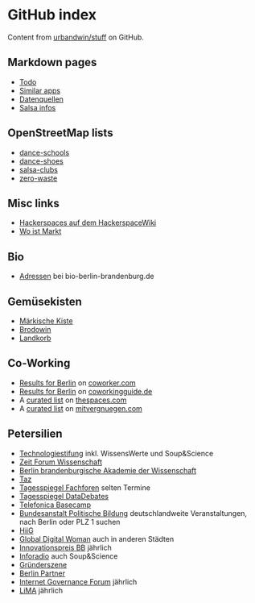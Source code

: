 # GitHub index

Content from [urbandwin/stuff](https://github.com/urbandwin/stuff)
on GitHub.

## Markdown pages

* [Todo](/todo)
* [Similar apps](/similar-apps)
* [Datenquellen](/datenquellen)
* [Salsa infos](/salsa-infos)

## OpenStreetMap lists

* [dance-schools](/stuff/dance-schools)
* [dance-shoes](/stuff/dance-shoes)
* [salsa-clubs](/stuff/salsa-clubs)
* [zero-waste](/stuff/zero-waste)

## Misc links
* [Hackerspaces auf dem HackerspaceWiki](https://wiki.hackerspaces.org/Berlin)
* [Wo ist Markt](https://wo-ist-markt.de/#berlin)

## Bio
* [Adressen](https://www.bio-berlin-brandenburg.de/bio-adressen-online/) bei bio-berlin-brandenburg.de

## Gemüsekisten
* [Märkische Kiste](https://www.maerkischekiste.de)
* [Brodowin](https://www.brodowin.de)
* [Landkorb](https://www.landkorb.de/)

## Co-Working
* [Results for Berlin](https://www.coworker.com/search/berlin/germany) on [coworker.com](https://www.coworker.com/)
* [Results for Berlin](https://coworkingguide.de/coworking-berlin/) on [coworkingguide.de](https://coworkingguide.de/)
* A [curated list](https://thespaces.com/best-berlin-coworking-spaces/) on [thespaces.com](https://thespaces.com/)
* A [curated list](https://mitvergnuegen.com/2018/11-schoene-coworking-spaces-in-berlin) on [mitvergnuegen.com](https://mitvergnuegen.com/)

## Petersilien
* [Technologiestifung](https://www.technologiestiftung-berlin.de/de/veranstaltungen/) inkl. WissensWerte und Soup&Science
* [Zeit Forum Wissenschaft](https://www.vf-holtzbrinck.de/veranstaltungen/zeit-forum-wissenschaft.html)
* [Berlin brandenburgische Akademie der Wissenschaft](http://www.bbaw.de/veranstaltungen/veranstaltungsubersicht)
* [Taz](http://www.taz.de/!p4768/)
* [Tagesspiegel Fachforen](https://www.tagesspiegel.de/themen/fachforen/) selten Termine
* [Tagesspiegel DataDebates](https://www.datadebates.de/)
* [Telefonica Basecamp](https://basecamp.telefonica.de/kalender/)
* [Bundesanstalt Politische Bildung](http://www.bpb.de/veranstaltungen) deutschlandweite Veranstaltungen, nach Berlin oder PLZ 1 suchen
* [HiiG](https://www.hiig.de/en/events/)
* [Global Digital Woman](https://global-digital-women.com/termine/) auch in anderen Städten
* [Innovationspreis BB](https://www.innovationspreis.de/) jährlich
* [Inforadio](https://www.inforadio.de/veranstaltungen/inforadio_veranstaltungen.html) auch Soup&Science
* [Gründerszene](https://www.gruenderszene.de/events/suche/Berlin)
* [Berlin Partner](https://www.berlin-partner.de/infothek/veranstaltungen/)
* [Internet Governance Forum](https://www.intgovforum-deutschland.org) jährlich
* [LiMA](https://www.linkemedienakademie.de/lima-termine/) jährlich
